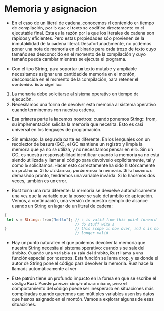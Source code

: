 # Memoria y asignacion

- En el caso de un literal de cadena, conocemos el contenido en tiempo de compilación, por lo que el
  texto se codifica directamente en el ejecutable final. Esta es la razón por la que los literales de
  cadena son rápidos y eficientes. Pero estas propiedades sólo provienen de la inmutabilidad de la
  cadena literal. Desafortunadamente, no podemos poner una nota de memoria en el binario para cada
  trozo de texto cuyo tamaño sea desconocido en el momento de la compilación y cuyo tamaño pueda
  cambiar mientras se ejecuta el programa.

- Con el tipo String, para soportar un texto mutable y ampliable, necesitamos asignar una cantidad de
  memoria en el montón, desconocida en el momento de la compilación, para retener el contenido.
  Esto significa

1. La memoria debe solicitarse al sistema operativo en tiempo de ejecución.
2. Necesitamos una forma de devolver esta memoria al sistema operativo cuando terminemos con nuestra cadena.

- Esa primera parte la hacemos nosotros: cuando ponemos String:: from, su implementación solicita
  la memoria que necesita. Esto es casi universal en los lenguajes de programación.

- Sin embargo, la segunda parte es diferente. En los lenguajes con un recolector de basura (GC), el
  GC mantiene un registro y limpia la memoria que ya no se utiliza, y no necesitamos pensar en ello.
  Sin un GC, es nuestra responsabilidad identificar cuando la memoria ya no está siendo utilizada y
  llamar al código para devolverlo explícitamente, tal y como lo solicitamos. Hacer esto
  correctamente ha sido históricamente un problema. Si lo olvidamos, perderemos la memoria. Si lo
  hacemos demasiado pronto, tendremos una variable inválida. Si lo hacemos dos veces, también es
  un error.

- Rust toma una ruta diferente: la memoria se devuelve automáticamente una vez que la variable que
  la posee se sale del ámbito de aplicación. Vemos, a continuación, una versión de nuestro ejemplo de
  alcance usando un String en lugar de un literal de cadena:

```rust
{
 let s = String::from("hello"); // s is valid from this point forward
                                // do stuff with s
}                               // this scope is now over, and s is no
                                // longer valid
```

- Hay un punto natural en el que podemos devolver la memoria que nuestra String necesita al sistema
  operativo: cuando s se sale del ámbito. Cuando una variable se sale del ámbito, Rust llama a una
  función especial por nosotros. Esta función se llama drop, y es donde el autor de String pone el
  código para devolver la memoria. Rust hace la llamada automáticamente al ver

- Este patrón tiene un profundo impacto en la forma en que se escribe el código Rust. Puede parecer
  simple ahora mismo, pero el comportamiento del código puede ser inesperado en situaciones más
  complicadas cuando queremos que múltiples variables usen los datos que hemos asignado en el
  montón. Vamos a explorar algunas de esas situaciones.
